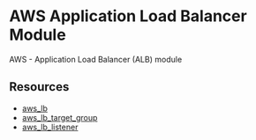 # AWS Application Load Balancer Module

AWS - Application Load Balancer (ALB) module

## Resources

- [aws_lb](https://registry.terraform.io/providers/hashicorp/aws/latest/docs/resources/lb)
- [aws_lb_target_group](https://registry.terraform.io/providers/hashicorp/aws/latest/docs/resources/lb_target_group)
- [aws_lb_listener](https://registry.terraform.io/providers/hashicorp/aws/latest/docs/resources/lb_listener)
